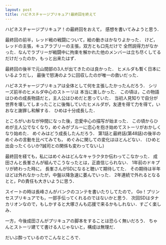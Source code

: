```yaml
---
layout: post
title: ハピネスチャージプリキュア!最終回を終えて
---
```



ハピネスチャージプリキュア！の最終回をおえて，
感想を書いてみようと思う．


最終回の前半，レッド戦の戦闘について，絵の動きはかなりよかった．
けど，レッドの主張，キュアラブリーの主張，双方とも口先だけで
全然説得力がなかった．なんでラブリーが戦闘中に拘束を解かれた他のメンバーは立ち尽くしてるだけだったのか，もっと出来たはず．

最終回の後半で元山間部の3人が出てきたのは良かった．
ヒメルダも暫く日本にいるようだし，
最後で怒涛のように回収したのが唯一の救いだった．


ハピネスチャージプリキュアは全体として何を主張したかったんだろう．
シリーズ前半のヒメルダ中心のストーリは
本当に楽しかった．
この頃は，この物語はひめの成長物語だと，主人公はひめだと思っていた．
当初人見知りで自分が世界を壊してしまったことに後悔していたヒメルダが，友達を得て力を得て，いおなと謝罪し和解する．
ひめは十分成長した．

ところがいおなが仲間になった後，恋愛中心の描写が始まった．
この頃からひめが主人公でなくなり，めぐみがブルーに恋心を抱き始めてストーリがおかしくなり始めた．
めぐみはどう成長したんだろう．
第1話と最終話(第48話)の後半のめぐみの言動を比べてみても，
めぐみに関しての変化はほとんどない．
(ひめと出会ったくらいか?誠司との関係も変わってないし)



最終回を経ても，私にはめぐみはどんなキャラクタか伝わってこなかった．
成田さんと長峯さんが組んでこうなったとは，正直信じられない．
1年前のドキプリが終わった時に，
長峯さんがSDになると聴いて期待してた．
その期待は半年ほどは外れなかったが，中盤以降急速に萎んでいった．
2年連続で外れるとなるとと，Pの責任も大きいように思う．



スイートの時は長峰さんがバンクのコンテを書いたりしてたので，
Go！プリンセスプリキュアでも，一部手伝ってくれるのではないかと思う．
次回SDはタナカリオンなので，もしかすると大塚さんも応援で来るかもしれない．すごく楽しみ．

一方，今後成田さんがプリキュアの脚本をすることは恐らく無いだろう．
ちゃんとストーリ建てて書ける人じゃないと，構成は無理だ．


だいぶ酔っているのでこんなところで．